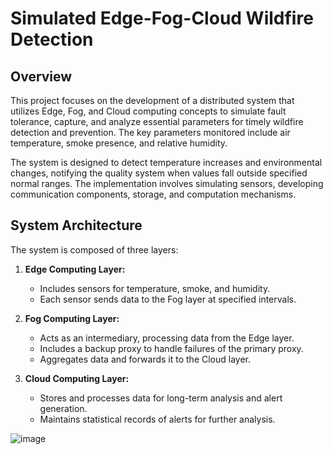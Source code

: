 # Simulated Edge-Fog-Cloud Wildfire Detection

## Overview

This project focuses on the development of a distributed system that utilizes Edge, Fog, and Cloud computing concepts to simulate fault tolerance, capture, and analyze essential parameters for timely wildfire detection and prevention. The key parameters monitored include air temperature, smoke presence, and relative humidity.

The system is designed to detect temperature increases and environmental changes, notifying the quality system when values fall outside specified normal ranges. The implementation involves simulating sensors, developing communication components, storage, and computation mechanisms.

## System Architecture

The system is composed of three layers:

1. **Edge Computing Layer:**
   - Includes sensors for temperature, smoke, and humidity.
   - Each sensor sends data to the Fog layer at specified intervals.

2. **Fog Computing Layer:**
   - Acts as an intermediary, processing data from the Edge layer.
   - Includes a backup proxy to handle failures of the primary proxy.
   - Aggregates data and forwards it to the Cloud layer.

3. **Cloud Computing Layer:**
   - Stores and processes data for long-term analysis and alert generation.
   - Maintains statistical records of alerts for further analysis.

![image](https://github.com/user-attachments/assets/c9037a38-f326-4f0e-83f2-46217c45f2d4)
